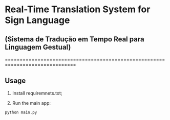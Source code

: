 # Real-Time Translation System for Sign Language

## (Sistema de Tradução em Tempo Real para Linguagem Gestual)

==============================================================================

## Usage

1. Install requiremnets.txt;

2. Run the main app:

```
python main.py
```
